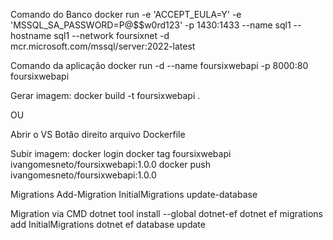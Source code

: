 Comando do Banco
docker run -e 'ACCEPT_EULA=Y' -e 'MSSQL_SA_PASSWORD=P@$$w0rd123' -p 1430:1433 --name sql1 --hostname sql1 --network foursixnet -d mcr.microsoft.com/mssql/server:2022-latest

Comando da aplicação
docker run -d --name foursixwebapi -p 8000:80 foursixwebapi

Gerar imagem:
docker build -t foursixwebapi .

OU

Abrir o VS
Botão direito arquivo Dockerfile

Subir imagem:
docker login
docker tag foursixwebapi ivangomesneto/foursixwebapi:1.0.0
docker push ivangomesneto/foursixwebapi:1.0.0

Migrations
Add-Migration  InitialMigrations
update-database

Migration via CMD
dotnet tool install --global dotnet-ef
dotnet ef migrations add InitialMigrations
dotnet ef database update
